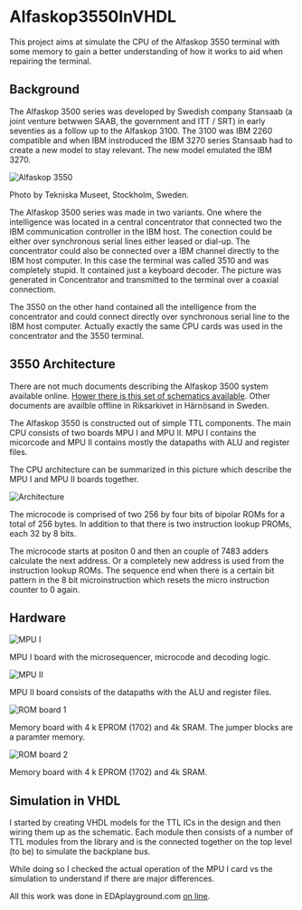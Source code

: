 # Alfaskop3550InVHDL

This project aims at simulate the CPU of the Alfaskop 3550 terminal with some memory to gain a better understanding of how it works to aid when repairing the terminal.

## Background

The Alfaskop 3500 series was developed by Swedish company Stansaab (a joint venture betwwen SAAB, the government and ITT / SRT) in early seventies as a follow up to the Alfaskop 3100. The 3100 was IBM 2260 compatible and when IBM instroduced the IBM 3270 series Stansaab had to create a new model to stay relevant. The new model emulated the IBM 3270.

![Alfaskop 3550](https://i.imgur.com/uJOYs2Tl.jpg)

Photo by Tekniska Museet, Stockholm, Sweden.

The Alfaskop 3500 series was made in two variants. One where the intelligence was located in a central concentrator that connected two the IBM communication controller in the IBM host. The conection could be either over synchronous serial lines either leased or dial-up. The concentrator could also be connected over a IBM channel directly to the IBM host computer. In this case the terminal was called 3510 and was completely stupid. It contained just a keyboard decoder. The picture was generated in Concentrator and transmitted to the terminal over a coaxial connectiom.

The 3550 on the other hand contained all the intelligence from the concentrator and could connect directly over synchronous serial line to the IBM host computer. Actually exactly the same CPU cards was used in the concentrator and the 3550 terminal.

## 3550 Architecture

There are not much documents describing the Alfaskop 3500 system available online. [Hower there is this set of schematics available](http://storage.datormuseum.se/u/96935524/Datormusuem/Alfaskop/Alfaskop_3500_Data_Terminal_System_Drawings_and_Diagrams.pdf). Other documents are availble offline in Riksarkivet in Härnösand in Sweden.  

The Alfaskop 3550 is constructed out of simple TTL components. The main CPU consists of two boards MPU I and MPU II. MPU I contains the micorcode and MPU II contains mostly the datapaths with ALU and register files.

The CPU architecture can be summarized in this picture which describe the MPU I and MPU II boards together.

![Architecture](https://i.imgur.com/j9Pzn02.png)

The microcode is comprised of two 256 by four bits of bipolar ROMs for a total of 256 bytes. In addition to that there is two instruction lookup PROMs, each 32 by 8 bits.

The microcode starts at positon 0 and then an couple of 7483 adders calculate the next address. Or a completely new address is used from the instruction lookup ROMs. The sequence end when there is a certain bit pattern in the 8 bit microinstruction which resets the micro instruction counter to 0 again.

## Hardware

![MPU I](https://i.imgur.com/mFMpttgl.jpg)

MPU I board with the microsequencer, microcode and decoding logic.

![MPU II](https://i.imgur.com/maqZleZl.jpg)

MPU II board consists of the datapaths with the ALU and register files.

![ROM board 1](https://i.imgur.com/aVBPvmll.jpg)

Memory board with 4 k EPROM (1702) and 4k SRAM. The jumper blocks are a paramter memory.

![ROM board 2](https://i.imgur.com/Usnrrnvl.jpg)

Memory board with 4 k EPROM (1702) and 4k SRAM.

## Simulation in VHDL

I started by creating VHDL models for the TTL ICs in the design and then wiring them up as the schematic. Each module then consists of a number of TTL modules from the library and is the connected together on the top level (to be) to simulate the backplane bus.

While doing so I checked the actual operation of the MPU I card vs the simulation to understand if there are major differences.

All this work was done in EDAplayground.com [on line](https://www.edaplayground.com/x/s4ef). 

